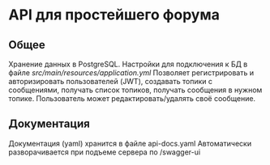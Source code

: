 # API для простейшего форума
## Общее
Хранение данных в PostgreSQL. Настройки для подключения к БД в файле *src/main/resources/application.yml*
Позволяет регистрировать и авторизировать пользователей (JWT),
создавать топики с сообщениями,
получать список топиков, получать сообщения в нужном топике.
Пользователь может редактировать/удалять своё сообщение.
## Документация
Документация (yaml) хранится в файле api-docs.yaml
Автоматически разворачивается при подъеме сервера по /swagger-ui

